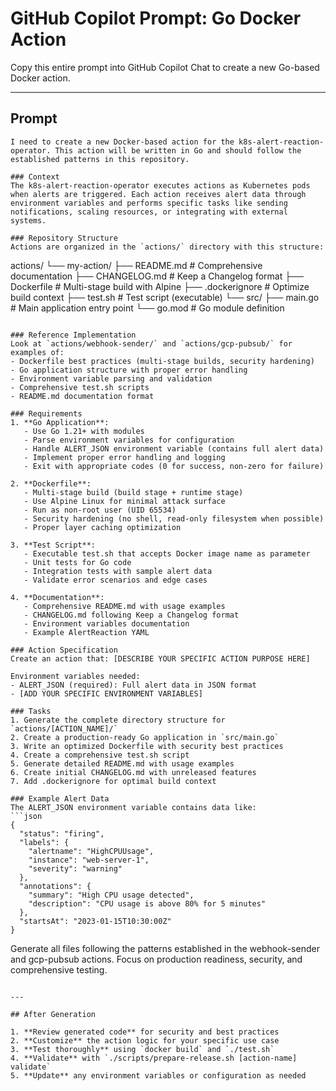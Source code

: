 # GitHub Copilot Prompt: Go Docker Action

Copy this entire prompt into GitHub Copilot Chat to create a new Go-based Docker action.

---

## Prompt

```
I need to create a new Docker-based action for the k8s-alert-reaction-operator. This action will be written in Go and should follow the established patterns in this repository.

### Context
The k8s-alert-reaction-operator executes actions as Kubernetes pods when alerts are triggered. Each action receives alert data through environment variables and performs specific tasks like sending notifications, scaling resources, or integrating with external systems.

### Repository Structure
Actions are organized in the `actions/` directory with this structure:
```
actions/
└── my-action/
    ├── README.md          # Comprehensive documentation
    ├── CHANGELOG.md       # Keep a Changelog format
    ├── Dockerfile         # Multi-stage build with Alpine
    ├── .dockerignore      # Optimize build context
    ├── test.sh           # Test script (executable)
    └── src/
        ├── main.go        # Main application entry point
        └── go.mod         # Go module definition
```

### Reference Implementation
Look at `actions/webhook-sender/` and `actions/gcp-pubsub/` for examples of:
- Dockerfile best practices (multi-stage builds, security hardening)
- Go application structure with proper error handling
- Environment variable parsing and validation
- Comprehensive test.sh scripts
- README.md documentation format

### Requirements
1. **Go Application**:
   - Use Go 1.21+ with modules
   - Parse environment variables for configuration
   - Handle ALERT_JSON environment variable (contains full alert data)
   - Implement proper error handling and logging
   - Exit with appropriate codes (0 for success, non-zero for failure)

2. **Dockerfile**:
   - Multi-stage build (build stage + runtime stage)
   - Use Alpine Linux for minimal attack surface
   - Run as non-root user (UID 65534)
   - Security hardening (no shell, read-only filesystem when possible)
   - Proper layer caching optimization

3. **Test Script**:
   - Executable test.sh that accepts Docker image name as parameter
   - Unit tests for Go code
   - Integration tests with sample alert data
   - Validate error scenarios and edge cases

4. **Documentation**:
   - Comprehensive README.md with usage examples
   - CHANGELOG.md following Keep a Changelog format
   - Environment variables documentation
   - Example AlertReaction YAML

### Action Specification
Create an action that: [DESCRIBE YOUR SPECIFIC ACTION PURPOSE HERE]

Environment variables needed:
- ALERT_JSON (required): Full alert data in JSON format
- [ADD YOUR SPECIFIC ENVIRONMENT VARIABLES]

### Tasks
1. Generate the complete directory structure for `actions/[ACTION_NAME]/`
2. Create a production-ready Go application in `src/main.go`
3. Write an optimized Dockerfile with security best practices
4. Create a comprehensive test.sh script
5. Generate detailed README.md with usage examples
6. Create initial CHANGELOG.md with unreleased features
7. Add .dockerignore for optimal build context

### Example Alert Data
The ALERT_JSON environment variable contains data like:
```json
{
  "status": "firing",
  "labels": {
    "alertname": "HighCPUUsage",
    "instance": "web-server-1",
    "severity": "warning"
  },
  "annotations": {
    "summary": "High CPU usage detected",
    "description": "CPU usage is above 80% for 5 minutes"
  },
  "startsAt": "2023-01-15T10:30:00Z"
}
```

Generate all files following the patterns established in the webhook-sender and gcp-pubsub actions. Focus on production readiness, security, and comprehensive testing.
```

---

## After Generation

1. **Review generated code** for security and best practices
2. **Customize** the action logic for your specific use case
3. **Test thoroughly** using `docker build` and `./test.sh`
4. **Validate** with `./scripts/prepare-release.sh [action-name] validate`
5. **Update** any environment variables or configuration as needed